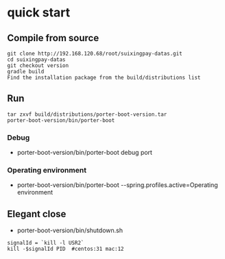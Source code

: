 # quick start
	
## Compile from source
```
git clone http://192.168.120.68/root/suixingpay-datas.git
cd suixingpay-datas
git checkout version
gradle build
Find the installation package from the build/distributions list
```

## Run
```
tar zxvf build/distributions/porter-boot-version.tar
porter-boot-version/bin/porter-boot
```

### Debug
- porter-boot-version/bin/porter-boot  debug port

### Operating environment
- porter-boot-version/bin/porter-boot --spring.profiles.active=Operating environment

## Elegant close
- porter-boot-version/bin/shutdown.sh

```
signalId = `kill -l USR2`
kill -$signalId PID  #centos:31 mac:12
```




